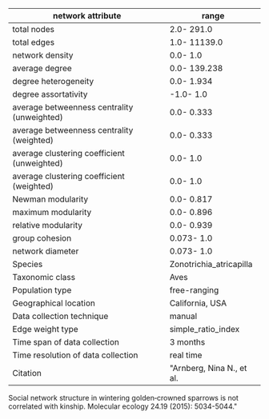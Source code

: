 network attribute|range
---|---
total nodes|2.0- 291.0
total edges|1.0- 11139.0
network density|0.0- 1.0
average degree|0.0- 139.238
degree heterogeneity|0.0- 1.934
degree assortativity|-1.0- 1.0
average betweenness centrality (unweighted)|0.0- 0.333
average betweenness centrality (weighted)|0.0- 0.333
average clustering coefficient (unweighted)|0.0- 1.0
average clustering coefficient (weighted)|0.0- 1.0
Newman modularity|0.0- 0.817
maximum modularity|0.0- 0.896
relative modularity|0.0- 0.939
group cohesion|0.073- 1.0
network diameter|0.073- 1.0
Species|Zonotrichia_atricapilla
Taxonomic class|Aves
Population type|free-ranging
Geographical location|California, USA
Data collection technique|manual 
Edge weight type|simple_ratio_index
Time span of data collection|3 months
Time resolution of data collection|real time
Citation|"Arnberg, Nina N., et al. 
Social network structure in wintering golden‐crowned sparrows is not correlated with kinship.
 Molecular ecology 24.19 (2015): 5034-5044."
